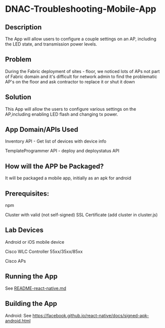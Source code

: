 DNAC-Troubleshooting-Mobile-App
===============================


Description
-----------

The App will allow users to configure a couple settings on an AP, including the LED state, and transmission power levels.

Problem
-------
During the Fabric deployment of sites - floor, we noticed lots of APs not part of Fabric domain and it's difficult for network admin to find the problematic AP's on the floor and ask contractor to replace it or shut it down
       
Solution
--------
This App will allow the users to configure various settings on the AP,including enabling LED flash and changing tx power.


App Domain/APIs Used
--------------------

Inventory API - Get list of devices with device info

TemplateProgrammer API - deploy and deploystatus API


How will the APP be Packaged? 
-----------------------------

It will be packaged a mobile app, initially as an apk for android

Prerequisites:
--------------

npm

Cluster with valid (not self-signed) SSL Certificate
(add cluster in cluster.js)

Lab Devices
----------- 
Android or iOS mobile device

Cisco WLC Controller 55xx/35xx/85xx

Cisco APs

Running the App
---------------
See [README-react-native.md](README-react-native.md)

Building the App
----------------
Android: See https://facebook.github.io/react-native/docs/signed-apk-android.html
